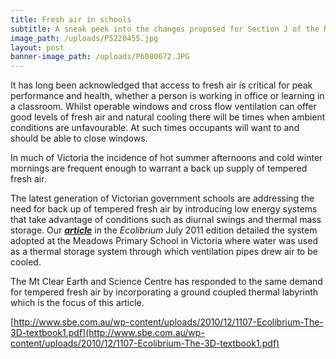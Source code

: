 ```yaml
---
title: Fresh air in schools
subtitle: A sneak peek into the changes proposed for Section J of the NCC 2019
image_path: /uploads/P5220455.jpg
layout: post
banner-image_path: /uploads/P6080672.JPG
---
```



It has long been acknowledged that access to fresh air is critical for peak performance and health, whether a person is working in office or learning in a classroom. Whilst operable windows and cross flow ventilation can offer good levels of fresh air and natural cooling there will be times when ambient conditions are unfavourable. At such times occupants will want to and should be able to close windows.

In much of Victoria the incidence of hot summer afternoons and cold winter mornings are frequent enough to warrant a back up supply of tempered fresh air.

The latest generation of Victorian government schools are addressing the need for back up of tempered fresh air by introducing low energy systems that take advantage of conditions such as diurnal swings and thermal mass storage. Our ***[article](http://www.sbe.com.au/wp-content/uploads/2010/12/1107-Ecolibrium-The-3D-textbook1.pdf)*** in the *Ecolibrium* July 2011 edition detailed the system adopted at the Meadows Primary School in Victoria where water was used as a thermal storage system through which ventilation pipes drew air to be cooled.

The Mt Clear Earth and Science Centre has responded to the same demand for tempered fresh air by incorporating a ground coupled thermal labyrinth which is the focus of this article.

[http://www.sbe.com.au/wp-content/uploads/2010/12/1107-Ecolibrium-The-3D-textbook1.pdf](http://www.sbe.com.au/wp-content/uploads/2010/12/1107-Ecolibrium-The-3D-textbook1.pdf)

&nbsp;